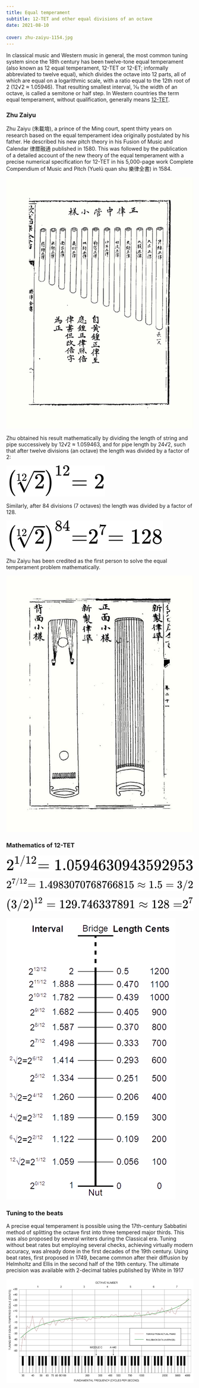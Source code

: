 ```yaml
---
title: Equal temperament
subtitle: 12-TET and other equal divisions of an octave
date: 2021-08-10

cover: zhu-zaiyu-1154.jpg
---
```


In classical music and Western music in general, the most common tuning system since the 18th century has been twelve-tone equal temperament (also known as 12 equal temperament, 12-TET or 12-ET; informally abbreviated to twelve equal), which divides the octave into 12 parts, all of which are equal on a logarithmic scale, with a ratio equal to the 12th root of 2 (12√2 ≈ 1.05946). That resulting smallest interval, 1⁄12 the width of an octave, is called a semitone or half step. In Western countries the term equal temperament, without qualification, generally means [12-TET](https://en.wikipedia.org/wiki/Equal_temperament).

### Zhu Zaiyu

Zhu Zaiyu (朱載堉), a prince of the Ming court, spent thirty years on research based on the equal temperament idea originally postulated by his father. He described his new pitch theory in his Fusion of Music and Calendar 律暦融通 published in 1580. This was followed by the publication of a detailed account of the new theory of the equal temperament with a precise numerical specification for 12-TET in his 5,000-page work Complete Compendium of Music and Pitch (Yuelü quan shu 樂律全書) in 1584.

![](./zhu-zaiyu-1154.jpg)

Zhu obtained his result mathematically by dividing the length of string and pipe successively by 12√2 ≈ 1.059463, and for pipe length by 24√2, such that after twelve divisions (an octave) the length was divided by a factor of 2:

![svg](./12-equation.svg)

Similarly, after 84 divisions (7 octaves) the length was divided by a factor of 128.

![svg](./128-equation.svg)

Zhu Zaiyu has been credited as the first person to solve the equal temperament problem mathematically.

![](./zhu-zaiyu-strings.jpg)

### Mathematics of 12-TET

![svg](./tet-equation.svg)

![svg](./tet-fifth-equation.svg)

![svg](./oct-equation.svg)

![](./Monochord_ET.png)

### Tuning to the beats

A precise equal temperament is possible using the 17th-century Sabbatini method of splitting the octave first into three tempered major thirds. This was also proposed by several writers during the Classical era. Tuning without beat rates but employing several checks, achieving virtually modern accuracy, was already done in the first decades of the 19th century. Using beat rates, first proposed in 1749, became common after their diffusion by Helmholtz and Ellis in the second half of the 19th century. The ultimate precision was available with 2-decimal tables published by White in 1917

![](./piano-tuning.png)
